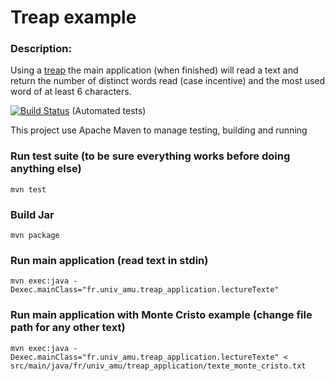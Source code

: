 Treap example
=============

### Description:
Using a [treap](https://en.wikipedia.org/wiki/Treap) the main application (when finished) will read a text and return the number of distinct words read (case incentive) and the most used word of at least 6 characters.

[![Build Status](https://travis-ci.org/tuxayo/treap_example.svg?branch=master)](https://travis-ci.org/tuxayo/treap_example) (Automated tests)

This project use Apache Maven to manage testing, building and running


### Run test suite (to be sure everything works before doing anything else)
    mvn test

### Build Jar
    mvn package

### Run main application (read text in stdin)
    mvn exec:java -Dexec.mainClass="fr.univ_amu.treap_application.lectureTexte"

### Run main application with Monte Cristo example (change file path for any other text)
    mvn exec:java -Dexec.mainClass="fr.univ_amu.treap_application.lectureTexte" < src/main/java/fr/univ_amu/treap_application/texte_monte_cristo.txt

